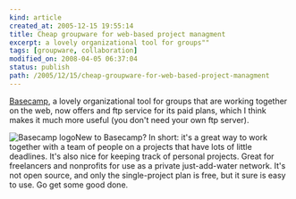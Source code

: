 ```yaml
---
kind: article
created_at: 2005-12-15 19:55:14
title: Cheap groupware for web-based project managment
excerpt: a lovely organizational tool for groups""
tags: [groupware, collaboration]
modified_on: 2008-04-05 06:37:04
status: publish 
path: /2005/12/15/cheap-groupware-for-web-based-project-managment
---
```


<a href="http://www.basecamphq.com">Basecamp</a>, a lovely organizational tool for groups that are working together on the web, now offers and ftp service for its paid plans, which I think makes it much more useful (you don't need your own ftp server). 

<img src='/static/images/basecamplogosmall.jpg' alt='Basecamp logo' />New to Basecamp? In short: it's a great way to work together with a team of people on a projects that have lots of little deadlines. It's also nice for keeping track of personal projects. Great for freelancers and nonprofits for use as a private just-add-water network. It's not open source, and only the single-project plan is free, but it sure is easy to use. Go get some good done. 

